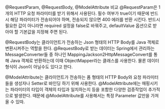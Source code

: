 @RequestParam, @RequestBody, @ModelAttribute 비교
@RequestParam은 1개의 HTTP 요청 파라미터를 받기 위해서 사용된다.
필수 여부가 true이기 때문에 반드시 해당 파라미터가 전송되어야 하며, 전송되지 않으면 400 에러를 반환 시킨다.
반드시 필요한 값이 아니라면 required 설정을 false로 바꿔주고, defaultValue 옵션으로 받아야 할 기본값을 지정해 주면 된다.

@RequestBody는 클라이언트가 전송하는 Json 형태의 HTTP Body를 Java 객체로 변환시켜주는 역할을 한다.
@RequestBody로 받는 데이터는 Spring에서 관리하는 MessageConverter들 중 하나인 MappingJackson2HttpMessageConvert를 통해 Java 객체로 반환하는데 이때 ObjectMapper라는 클래스를 사용한다.
물론 데이터 형식이 Json이 아닐수도 있다고 한다.

@ModelAttribute는 클라이언트가 전송하는 폼 형태의 HTTP Body와 요청 파라미터들을 생성자나 Setter로 바인딩 하기 위해 사용한다.
@ModelAttribute에는 매핑시키는 파라미터의 타입이 객체의 타입과 일치하는지 등을 포함한 다양한 검증작업이 추가적으로 발생한다.
때문에 @ModelAttribute를 사용해서는 특정 Parameter 값만을 가져올 수 있따.
